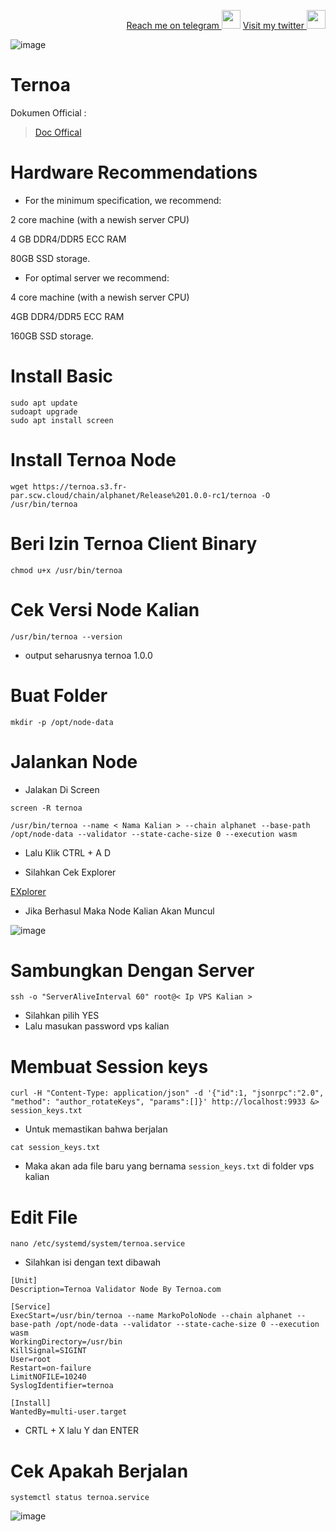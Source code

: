 <p style="font-size:14px" align="right">
<a href="https://t.me/Bal33671" target="_blank">Reach me on telegram <img src="https://user-images.githubusercontent.com/50621007/183283867-56b4d69f-bc6e-4939-b00a-72aa019d1aea.png" width="30"/></a>
<a href="https://twitter.com/Bal3367" target="_blank">Visit my twitter <img src="https://user-images.githubusercontent.com/110718880/204088136-3e807cf8-1fc4-4a7d-a833-d58180e36413.png" width="30"/></a>
</p>

![image](https://user-images.githubusercontent.com/119092888/204531524-554634bb-6a7c-46fd-b470-f4bac420cabb.png)

# Ternoa

Dokumen Official :
> [Doc Offical](https://docs.ternoa.network/for-node-operators/system-requirements")

# Hardware Recommendations

- For the minimum specification, we recommend:

2 core machine (with a newish server CPU)

4 GB DDR4/DDR5 ECC RAM

80GB SSD storage.

- For optimal server we recommend:

4 core machine (with a newish server CPU)

4GB DDR4/DDR5 ECC RAM

160GB SSD storage.

# Install Basic
```console
sudo apt update
sudoapt upgrade
sudo apt install screen
```

# Install Ternoa Node

```console
wget https://ternoa.s3.fr-par.scw.cloud/chain/alphanet/Release%201.0.0-rc1/ternoa -O /usr/bin/ternoa
```

# Beri Izin Ternoa Client Binary
```console
chmod u+x /usr/bin/ternoa
```

# Cek Versi Node Kalian
```console
/usr/bin/ternoa --version
```
- output seharusnya ternoa 1.0.0

# Buat Folder
 ```console
 mkdir -p /opt/node-data
 ```
 
 # Jalankan Node
 
 - Jalakan Di Screen
 ```console
 screen -R ternoa
 ```
 ```console
 /usr/bin/ternoa --name < Nama Kalian > --chain alphanet --base-path /opt/node-data --validator --state-cache-size 0 --execution wasm
 ```
 
 - Lalu Klik CTRL + A D
 
 - Silahkan Cek Explorer
 
 [EXplorer](https://telemetry.polkadot.io/#list/0x18bcdb75a0bba577b084878db2dc2546eb21504eaad4b564bb7d47f9d02b6ace)
 
 - Jika Berhasul Maka Node Kalian Akan Muncul
 
 ![image](https://user-images.githubusercontent.com/119092888/204540401-5daeacdc-827b-4d78-988e-87bdc06c4a57.png)

# Sambungkan Dengan Server 
```console
ssh -o "ServerAliveInterval 60" root@< Ip VPS Kalian >
```
- Silahkan pilih YES
- Lalu masukan password vps kalian

# Membuat Session keys
```console
curl -H "Content-Type: application/json" -d '{"id":1, "jsonrpc":"2.0", "method": "author_rotateKeys", "params":[]}' http://localhost:9933 &> session_keys.txt
```
- Untuk memastikan bahwa berjalan
```console
cat session_keys.txt
 ```

- Maka akan ada file baru yang bernama `session_keys.txt` di folder vps kalian

# Edit File
```console
nano /etc/systemd/system/ternoa.service
```
- Silahkan isi dengan text dibawah
```console
[Unit]
Description=Ternoa Validator Node By Ternoa.com
 
[Service]
ExecStart=/usr/bin/ternoa --name MarkoPoloNode --chain alphanet --base-path /opt/node-data --validator --state-cache-size 0 --execution wasm
WorkingDirectory=/usr/bin
KillSignal=SIGINT
User=root
Restart=on-failure
LimitNOFILE=10240
SyslogIdentifier=ternoa
 
[Install]
WantedBy=multi-user.target
```
- CRTL + X lalu Y dan ENTER

# Cek Apakah Berjalan
```console
systemctl status ternoa.service
```
![image](https://user-images.githubusercontent.com/119092888/204547719-07c243f9-d6f4-47af-9479-ba6d00f6e506.png)
 
